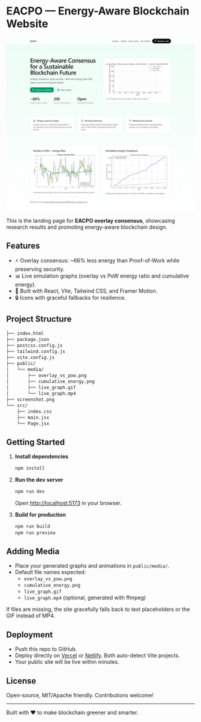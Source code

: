# EACPO — Energy-Aware Blockchain Website

![EACPO Website Screenshot](./screenshot.png)

This is the landing page for **EACPO overlay consensus**, showcasing research results and promoting energy-aware blockchain design.

## Features
- ⚡ Overlay consensus: ~66% less energy than Proof-of-Work while preserving security.
- 📊 Live simulation graphs (overlay vs PoW energy ratio and cumulative energy).
- 🌱 Built with React, Vite, Tailwind CSS, and Framer Motion.
- 🔒 Icons with graceful fallbacks for resilience.

## Project Structure
```
├── index.html
├── package.json
├── postcss.config.js
├── tailwind.config.js
├── vite.config.js
├── public/
│   └── media/
│       ├── overlay_vs_pow.png
│       ├── cumulative_energy.png
│       ├── live_graph.gif
│       └── live_graph.mp4
├── screenshot.png
└── src/
    ├── index.css
    ├── main.jsx
    └── Page.jsx
```

## Getting Started

1. **Install dependencies**
   ```bash
   npm install
   ```

2. **Run the dev server**
   ```bash
   npm run dev
   ```
   Open [http://localhost:5173](http://localhost:5173) in your browser.

3. **Build for production**
   ```bash
   npm run build
   npm run preview
   ```

## Adding Media
- Place your generated graphs and animations in `public/media/`.
- Default file names expected:
  - `overlay_vs_pow.png`
  - `cumulative_energy.png`
  - `live_graph.gif`
  - `live_graph.mp4` (optional, generated with ffmpeg)

If files are missing, the site gracefully falls back to text placeholders or the GIF instead of MP4.

## Deployment
- Push this repo to GitHub.
- Deploy directly on [Vercel](https://vercel.com) or [Netlify](https://www.netlify.com). Both auto-detect Vite projects.
- Your public site will be live within minutes.

## License
Open-source, MIT/Apache friendly. Contributions welcome!

---

Built with ❤️ to make blockchain greener and smarter.